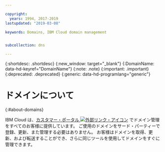 ```yaml
---

copyright:
  years: 1994, 2017-2019
lastupdated: "2019-03-08"

keywords: Domains, IBM Cloud domain management


subcollection: dns

---
```



{:shortdesc: .shortdesc}
{:new_window: target="_blank"}
{:DomainName: data-hd-keyref="DomainName"}
{:note: .note}
{:important: .important}
{:deprecated: .deprecated}
{:generic: data-hd-programlang="generic"}

# ドメインについて
{:#about-domains}

IBM Cloud は、[カスタマー・ポータル ![外部リンク・アイコン](../../icons/launch-glyph.svg "外部リンク・アイコン")](https://{DomainName}/) でドメイン管理をすべてのお客様に提供しています。 ご使用のドメインをサード・パーティーで登録、更新、また管理する必要はありません。 お客様はドメインを取得、更新、および転送することができ、さらに同じツールを使用してドメインをすぐに管理できます。
